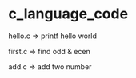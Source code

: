 # c_language_code
hello.c => printf hello world

first.c => find odd & ecen

add.c => add two number
